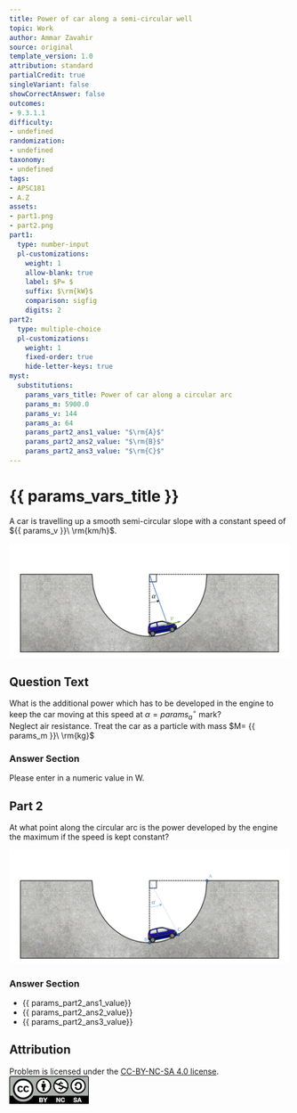 ```yaml
---
title: Power of car along a semi-circular well
topic: Work
author: Ammar Zavahir
source: original
template_version: 1.0
attribution: standard
partialCredit: true
singleVariant: false
showCorrectAnswer: false
outcomes:
- 9.3.1.1
difficulty:
- undefined
randomization:
- undefined
taxonomy:
- undefined
tags:
- APSC181
- A.Z
assets:
- part1.png
- part2.png
part1:
  type: number-input
  pl-customizations:
    weight: 1
    allow-blank: true
    label: $P= $
    suffix: $\rm{kW}$
    comparison: sigfig
    digits: 2
part2:
  type: multiple-choice
  pl-customizations:
    weight: 1
    fixed-order: true
    hide-letter-keys: true
myst:
  substitutions:
    params_vars_title: Power of car along a circular arc
    params_m: 5900.0
    params_v: 144
    params_a: 64
    params_part2_ans1_value: "$\rm{A}$"
    params_part2_ans2_value: "$\rm{B}$"
    params_part2_ans3_value: "$\rm{C}$"
---
```

# {{ params_vars_title }}
A car is travelling up a smooth semi-circular slope with a constant speed of ${{ params_v }}\ \rm{km/h}$.

<img src="part1.png" width=800>

## Question Text

What is the additional power which has to be developed in the engine to keep the car moving at this speed at $\alpha = {{ params_a }}^{\circ}$ mark?
<br>
Neglect air resistance. Treat the car as a particle with mass $M= {{ params_m }}\ \rm{kg}$

### Answer Section

Please enter in a numeric value in W.

## Part 2

At what point along the circular arc is the power developed by the engine the maximum if the speed is kept constant?

<img src="part2.png" width=800>

### Answer Section

- {{ params_part2_ans1_value}}
- {{ params_part2_ans2_value}}
- {{ params_part2_ans3_value}}

## Attribution

Problem is licensed under the [CC-BY-NC-SA 4.0 license](https://creativecommons.org/licenses/by-nc-sa/4.0/).<br> ![The Creative Commons 4.0 license requiring attribution-BY, non-commercial-NC, and share-alike-SA license.](https://raw.githubusercontent.com/firasm/bits/master/by-nc-sa.png)